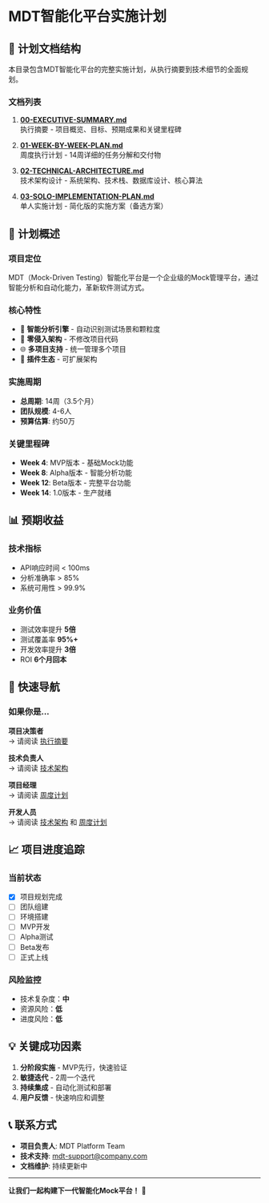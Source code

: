 # MDT智能化平台实施计划

## 📁 计划文档结构

本目录包含MDT智能化平台的完整实施计划，从执行摘要到技术细节的全面规划。

### 文档列表

1. **[00-EXECUTIVE-SUMMARY.md](00-EXECUTIVE-SUMMARY.md)**  
   执行摘要 - 项目概览、目标、预期成果和关键里程碑

2. **[01-WEEK-BY-WEEK-PLAN.md](01-WEEK-BY-WEEK-PLAN.md)**  
   周度执行计划 - 14周详细的任务分解和交付物

3. **[02-TECHNICAL-ARCHITECTURE.md](02-TECHNICAL-ARCHITECTURE.md)**  
   技术架构设计 - 系统架构、技术栈、数据库设计、核心算法

4. **[03-SOLO-IMPLEMENTATION-PLAN.md](03-SOLO-IMPLEMENTATION-PLAN.md)**  
   单人实施计划 - 简化版的实施方案（备选方案）

## 🎯 计划概述

### 项目定位
MDT（Mock-Driven Testing）智能化平台是一个企业级的Mock管理平台，通过智能分析和自动化能力，革新软件测试方式。

### 核心特性
- 🧠 **智能分析引擎** - 自动识别测试场景和颗粒度
- 🔄 **零侵入架构** - 不修改项目代码
- 🌐 **多项目支持** - 统一管理多个项目
- 🔌 **插件生态** - 可扩展架构

### 实施周期
- **总周期**: 14周（3.5个月）
- **团队规模**: 4-6人
- **预算估算**: 约50万

### 关键里程碑
- **Week 4**: MVP版本 - 基础Mock功能
- **Week 8**: Alpha版本 - 智能分析功能
- **Week 12**: Beta版本 - 完整平台功能
- **Week 14**: 1.0版本 - 生产就绪

## 📊 预期收益

### 技术指标
- API响应时间 < 100ms
- 分析准确率 > 85%
- 系统可用性 > 99.9%

### 业务价值
- 测试效率提升 **5倍**
- 测试覆盖率 **95%+**
- 开发效率提升 **3倍**
- ROI **6个月回本**

## 🚀 快速导航

### 如果你是...

**项目决策者**  
→ 请阅读 [执行摘要](00-EXECUTIVE-SUMMARY.md)

**技术负责人**  
→ 请阅读 [技术架构](02-TECHNICAL-ARCHITECTURE.md)

**项目经理**  
→ 请阅读 [周度计划](01-WEEK-BY-WEEK-PLAN.md)

**开发人员**  
→ 请阅读 [技术架构](02-TECHNICAL-ARCHITECTURE.md) 和 [周度计划](01-WEEK-BY-WEEK-PLAN.md)

## 📈 项目进度追踪

### 当前状态
- [x] 项目规划完成
- [ ] 团队组建
- [ ] 环境搭建
- [ ] MVP开发
- [ ] Alpha测试
- [ ] Beta发布
- [ ] 正式上线

### 风险监控
- 技术复杂度：**中**
- 资源风险：**低**
- 进度风险：**低**

## 💡 关键成功因素

1. **分阶段实施** - MVP先行，快速验证
2. **敏捷迭代** - 2周一个迭代
3. **持续集成** - 自动化测试和部署
4. **用户反馈** - 快速响应和调整

## 📞 联系方式

- **项目负责人**: MDT Platform Team
- **技术支持**: mdt-support@company.com
- **文档维护**: 持续更新中

---

**让我们一起构建下一代智能化Mock平台！** 🚀
